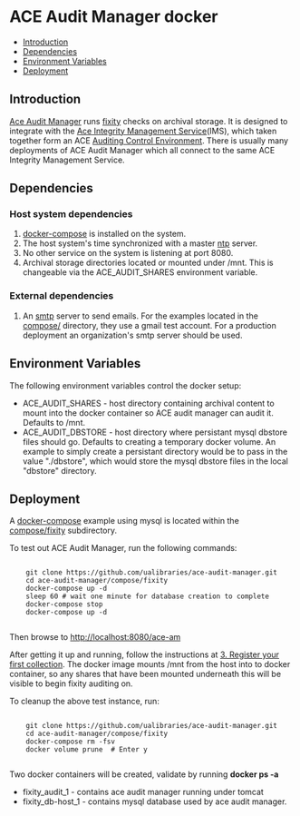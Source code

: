 # ACE Audit Manager docker

- [Introduction](#introduction)
- [Dependencies](#dependencies)
- [Environment Variables](#environment-variables)
- [Deployment](#deployment)

## Introduction

[Ace Audit Manager](https://wiki.umiacs.umd.edu/adapt/index.php/Ace:Main) runs [fixity](https://www.dpconline.org/handbook/technical-solutions-and-tools/fixity-and-checksums) checks on archival storage. It is designed to integrate with the [Ace Integrity Management Service](https://wiki.umiacs.umd.edu/adapt/index.php/Ace:Ace_IMS_System)(IMS), which taken together form an ACE [Auditing Control Environment](https://wiki.umiacs.umd.edu/adapt/index.php/Ace). There is usually many deployments of ACE Audit Manager which all connect to the same ACE Integrity Management Service.

## Dependencies
### Host system dependencies
1. [docker-compose](https://docs.docker.com/compose/overview/) is installed on the system.
2. The host system's time synchronized with a master [ntp](https://en.wikipedia.org/wiki/Network_Time_Protocol) server.
3. No other service on the system is listening at port 8080.
4. Archival storage directories located or mounted under /mnt. This is changeable via the ACE_AUDIT_SHARES environment variable.

### External dependencies

1. An [smtp](https://en.wikipedia.org/wiki/Simple_Mail_Transfer_Protocol) server to send emails. For the examples located in the [compose/](https://github.com/ualibraries/archivematica/tree/1.6.1-beta3/compose) directory, they use a gmail test account. For a production deployment an organization's smtp server should be used.

## Environment Variables

The following environment variables control the docker setup:

* ACE_AUDIT_SHARES - host directory containing archival content to mount into the docker container so ACE audit manager can audit it. Defaults to /mnt.
* ACE_AUDIT_DBSTORE - host directory where persistant mysql dbstore files should go. Defaults to creating a temporary docker volume. An example to simply create a persistant directory would be to pass in the value "./dbstore", which would store the mysql dbstore files in the local "dbstore" directory.

## Deployment

A [docker-compose](https://github.com/ualibraries/ace-audit-manager/blob/master/compose/fixity/docker-compose.yml) example using mysql is located within the [compose/fixity](https://github.com/ualibraries/ace-audit-manager/tree/master/compose/fixity) subdirectory.

To test out ACE Audit Manager, run the following commands:

```
	
	git clone https://github.com/ualibraries/ace-audit-manager.git
	cd ace-audit-manager/compose/fixity
	docker-compose up -d
	sleep 60 # wait one minute for database creation to complete
	docker-compose stop
	docker-compose up -d
	
```

Then browse to [http://localhost:8080/ace-am](http://localhost:8080/ace-am)

After getting it up and running, follow the instructions at [3. Register your first collection](https://wiki.umiacs.umd.edu/adapt/index.php/Ace:Audit_Manager_Installation_Guide). The docker image mounts /mnt from the host into to docker container, so any shares that have been mounted underneath this will be visible to begin fixity auditing on.

To cleanup the above test instance, run:

```
	
	git clone https://github.com/ualibraries/ace-audit-manager.git
	cd ace-audit-manager/compose/fixity
	docker-compose rm -fsv
	docker volume prune  # Enter y
	
```

Two docker containers will be created, validate by running **docker ps -a**

* fixity_audit_1 - contains ace audit manager running under tomcat
* fixity_db-host_1 - contains mysql database used by ace audit manager.

